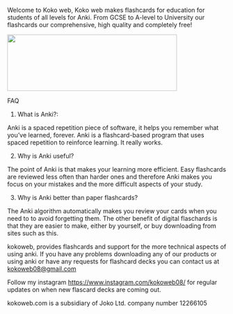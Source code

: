Welcome to Koko web, Koko web makes flashcards for education for students of all levels for Anki. From GCSE to A-level to University our flashcards our comprehensive, high quality and completely free!


[<img align="center" width="390" height="130" src="https://i.imgur.com/HlpOH0C.jpg">](https://payhip.com/marksteadman)



FAQ

1. What is Anki?:

Anki is a spaced repetition piece of software, it helps you remember what you’ve learned, forever. Anki is a flashcard-based program that uses spaced repetition to reinforce learning. It really works.

2. Why is Anki useful?

The point of Anki is that makes your learning more efficient. Easy flashcards are reviewed less often than harder ones and therefore Anki makes you focus on your mistakes and the more difficult aspects of your study.

3. Why is Anki better than paper flashcards?

The Anki algorithm automatically makes you review your cards when you need to to avoid forgetting them. The other benefit of digital flaschards is that they are easier to make, either by yourself, or buy downloading from sites such as this.

kokoweb, provides flashcards and support for the more technical aspects of using anki. If you have any problems downloading any of our products or using anki or have any requests for flashcard decks you can contact us at kokoweb08@gmail.com

Follow my instagram https://www.instagram.com/kokoweb08/ for regular updates on when new flascard decks are coming out.

kokoweb.com is a subsidiary of Joko Ltd. company number 12266105
